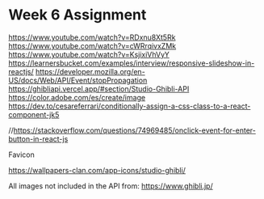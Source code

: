 # Week 6 Assignment

https://www.youtube.com/watch?v=RDxnu8Xt5Rk
https://www.youtube.com/watch?v=cWRrqivxZMk
https://www.youtube.com/watch?v=KsjixiVhVyY
https://learnersbucket.com/examples/interview/responsive-slideshow-in-reactjs/
https://developer.mozilla.org/en-US/docs/Web/API/Event/stopPropagation
https://ghibliapi.vercel.app/#section/Studio-Ghibli-API
https://color.adobe.com/es/create/image
https://dev.to/cesareferrari/conditionally-assign-a-css-class-to-a-react-component-jk5

//https://stackoverflow.com/questions/74969485/onclick-event-for-enter-button-in-react-js

Favicon

https://wallpapers-clan.com/app-icons/studio-ghibli/

All images not included in the API from: https://www.ghibli.jp/

